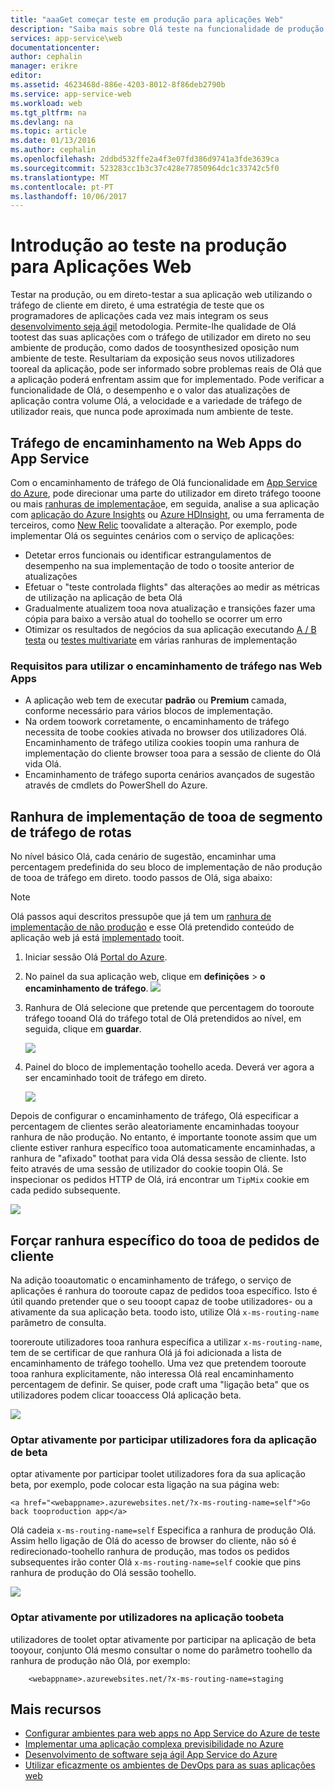 ```yaml
---
title: "aaaGet começar teste em produção para aplicações Web"
description: "Saiba mais sobre Olá teste na funcionalidade de produção (Sugestão) nas Web Apps do Azure App Service."
services: app-service\web
documentationcenter: 
author: cephalin
manager: erikre
editor: 
ms.assetid: 4623468d-886e-4203-8012-8f86deb2790b
ms.service: app-service-web
ms.workload: web
ms.tgt_pltfrm: na
ms.devlang: na
ms.topic: article
ms.date: 01/13/2016
ms.author: cephalin
ms.openlocfilehash: 2ddbd532ffe2a4f3e07fd386d9741a3fde3639ca
ms.sourcegitcommit: 523283cc1b3c37c428e77850964dc1c33742c5f0
ms.translationtype: MT
ms.contentlocale: pt-PT
ms.lasthandoff: 10/06/2017
---
```

# <a name="get-started-with-test-in-production-for-web-apps"></a>Introdução ao teste na produção para Aplicações Web
Testar na produção, ou em direto-testar a sua aplicação web utilizando o tráfego de cliente em direto, é uma estratégia de teste que os programadores de aplicações cada vez mais integram os seus [desenvolvimento seja ágil](https://en.wikipedia.org/wiki/Agile_software_development) metodologia. Permite-lhe qualidade de Olá tootest das suas aplicações com o tráfego de utilizador em direto no seu ambiente de produção, como dados de toosynthesized oposição num ambiente de teste. Resultariam da exposição seus novos utilizadores tooreal da aplicação, pode ser informado sobre problemas reais de Olá que a aplicação poderá enfrentam assim que for implementado. Pode verificar a funcionalidade de Olá, o desempenho e o valor das atualizações de aplicação contra volume Olá, a velocidade e a variedade de tráfego de utilizador reais, que nunca pode aproximada num ambiente de teste.

## <a name="traffic-routing-in-app-service-web-apps"></a>Tráfego de encaminhamento na Web Apps do App Service
Com o encaminhamento de tráfego de Olá funcionalidade em [App Service do Azure](http://go.microsoft.com/fwlink/?LinkId=529714), pode direcionar uma parte do utilizador em direto tráfego tooone ou mais [ranhuras de implementação](web-sites-staged-publishing.md)e, em seguida, analise a sua aplicação com [aplicação do Azure Insights](/services/application-insights/) ou [Azure HDInsight](/services/hdinsight/), ou uma ferramenta de terceiros, como [New Relic](/marketplace/partners/newrelic/newrelic/) toovalidate a alteração. Por exemplo, pode implementar Olá os seguintes cenários com o serviço de aplicações:

* Detetar erros funcionais ou identificar estrangulamentos de desempenho na sua implementação de todo o toosite anterior de atualizações
* Efetuar o "teste controlada flights" das alterações ao medir as métricas de utilização na aplicação de beta Olá
* Gradualmente atualizem tooa nova atualização e transições fazer uma cópia para baixo a versão atual do toohello se ocorrer um erro 
* Otimizar os resultados de negócios da sua aplicação executando [A / B testa](https://en.wikipedia.org/wiki/A/B_testing) ou [testes multivariate](https://en.wikipedia.org/wiki/Multivariate_testing_in_marketing) em várias ranhuras de implementação

### <a name="requirements-for-using-traffic-routing-in-web-apps"></a>Requisitos para utilizar o encaminhamento de tráfego nas Web Apps
* A aplicação web tem de executar **padrão** ou **Premium** camada, conforme necessário para vários blocos de implementação.
* Na ordem toowork corretamente, o encaminhamento de tráfego necessita de toobe cookies ativada no browser dos utilizadores Olá. Encaminhamento de tráfego utiliza cookies toopin uma ranhura de implementação do cliente browser tooa para a sessão de cliente do Olá vida Olá.
* Encaminhamento de tráfego suporta cenários avançados de sugestão através de cmdlets do PowerShell do Azure.

## <a name="route-traffic-segment-tooa-deployment-slot"></a>Ranhura de implementação de tooa de segmento de tráfego de rotas
No nível básico Olá, cada cenário de sugestão, encaminhar uma percentagem predefinida do seu bloco de implementação de não produção de tooa de tráfego em direto. toodo passos de Olá, siga abaixo:

> [!NOTE]
> Olá passos aqui descritos pressupõe que já tem um [ranhura de implementação de não produção](web-sites-staged-publishing.md) e esse Olá pretendido conteúdo de aplicação web já está [implementado](web-sites-deploy.md) tooit.
> 
> 

1. Iniciar sessão Olá [Portal do Azure](https://portal.azure.com/).
2. No painel da sua aplicação web, clique em **definições** > **o encaminhamento de tráfego**.
   ![](./media/app-service-web-test-in-production/01-traffic-routing.png)
3. Ranhura de Olá selecione que pretende que percentagem do tooroute tráfego tooand Olá do tráfego total de Olá pretendidos ao nível, em seguida, clique em **guardar**.
   
    ![](./media/app-service-web-test-in-production/02-select-slot.png)
4. Painel do bloco de implementação toohello aceda. Deverá ver agora a ser encaminhado tooit de tráfego em direto.
   
    ![](./media/app-service-web-test-in-production/03-traffic-routed.png)

Depois de configurar o encaminhamento de tráfego, Olá especificar a percentagem de clientes serão aleatoriamente encaminhadas tooyour ranhura de não produção. No entanto, é importante toonote assim que um cliente estiver ranhura específico tooa automaticamente encaminhadas, a ranhura de "afixado" toothat para vida Olá dessa sessão de cliente. Isto feito através de uma sessão de utilizador do cookie toopin Olá. Se inspecionar os pedidos HTTP de Olá, irá encontrar um `TipMix` cookie em cada pedido subsequente.

![](./media/app-service-web-test-in-production/04-tip-cookie.png)

## <a name="force-client-requests-tooa-specific-slot"></a>Forçar ranhura específico do tooa de pedidos de cliente
Na adição tooautomatic o encaminhamento de tráfego, o serviço de aplicações é ranhura do tooroute capaz de pedidos tooa específico. Isto é útil quando pretender que o seu tooopt capaz de toobe utilizadores- ou a ativamente da sua aplicação beta. toodo isto, utilize Olá `x-ms-routing-name` parâmetro de consulta.

tooreroute utilizadores tooa ranhura específica a utilizar `x-ms-routing-name`, tem de se certificar de que ranhura Olá já foi adicionada a lista de encaminhamento de tráfego toohello. Uma vez que pretendem tooroute tooa ranhura explicitamente, não interessa Olá real encaminhamento percentagem de definir. Se quiser, pode craft uma "ligação beta" que os utilizadores podem clicar tooaccess Olá aplicação beta.

![](./media/app-service-web-test-in-production/06-enable-x-ms-routing-name.png)

### <a name="opt-users-out-of-beta-app"></a>Optar ativamente por participar utilizadores fora da aplicação de beta
optar ativamente por participar toolet utilizadores fora da sua aplicação beta, por exemplo, pode colocar esta ligação na sua página web:

    <a href="<webappname>.azurewebsites.net/?x-ms-routing-name=self">Go back tooproduction app</a>

Olá cadeia `x-ms-routing-name=self` Especifica a ranhura de produção Olá. Assim hello ligação de Olá do acesso de browser do cliente, não só é redirecionado-toohello ranhura de produção, mas todos os pedidos subsequentes irão conter Olá `x-ms-routing-name=self` cookie que pins ranhura de produção do Olá sessão toohello.

![](./media/app-service-web-test-in-production/05-access-production-slot.png)

### <a name="opt-users-in-toobeta-app"></a>Optar ativamente por utilizadores na aplicação toobeta
utilizadores de toolet optar ativamente por participar na aplicação de beta tooyour, conjunto Olá mesmo consultar o nome do parâmetro toohello da ranhura de produção não Olá, por exemplo:

        <webappname>.azurewebsites.net/?x-ms-routing-name=staging

## <a name="more-resources"></a>Mais recursos
* [Configurar ambientes para web apps no App Service do Azure de teste](web-sites-staged-publishing.md)
* [Implementar uma aplicação complexa previsibilidade no Azure](app-service-deploy-complex-application-predictably.md)
* [Desenvolvimento de software seja ágil App Service do Azure](app-service-agile-software-development.md)
* [Utilizar eficazmente os ambientes de DevOps para as suas aplicações web](app-service-web-staged-publishing-realworld-scenarios.md)

